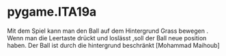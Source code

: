 # pygame.ITA19a
Mit dem Spiel kann man den Ball auf dem Hintergrund Grass bewegen .
Wenn man die Leertaste drückt und loslässt ,soll der Ball neue position haben.
Der Ball ist durch die hintergrund beschränkt
[Mohammad Maihoub] 